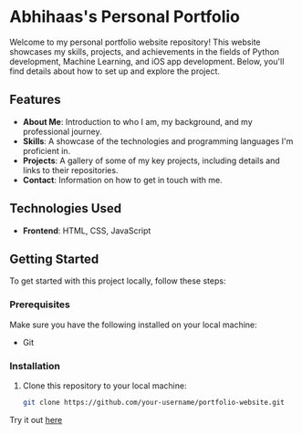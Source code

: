 # Abhihaas's Personal Portfolio

Welcome to my personal portfolio website repository! This website showcases my skills, projects, and achievements in the fields of Python development, Machine Learning, and iOS app development. Below, you'll find details about how to set up and explore the project.

## Features

- **About Me**: Introduction to who I am, my background, and my professional journey.
- **Skills**: A showcase of the technologies and programming languages I'm proficient in.
- **Projects**: A gallery of some of my key projects, including details and links to their repositories.
- **Contact**: Information on how to get in touch with me.

## Technologies Used

- **Frontend**: HTML, CSS, JavaScript

## Getting Started

To get started with this project locally, follow these steps:

### Prerequisites

Make sure you have the following installed on your local machine:

- Git

### Installation

1. Clone this repository to your local machine:
   ```bash
   git clone https://github.com/your-username/portfolio-website.git

Try it out [here]( https://abhihaas9391.github.io/ppw_new/)
